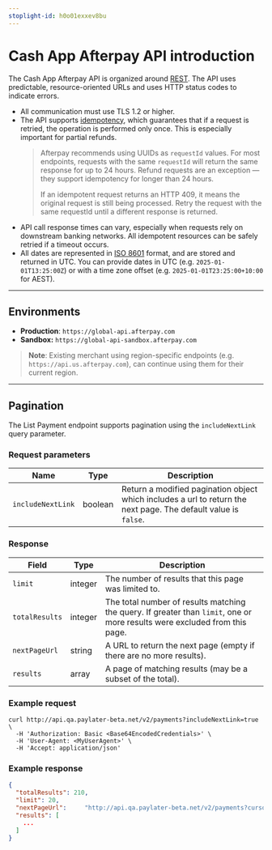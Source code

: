 ```yaml
---
stoplight-id: h0o01exxev8bu
---
```


# Cash App Afterpay API introduction

The Cash App Afterpay API is organized around [REST](http://en.wikipedia.org/wiki/Representational_State_Transfer). The API uses predictable, resource-oriented URLs and uses HTTP status codes to indicate errors.

- All communication must use TLS 1.2 or higher.
- The API supports [idempotency](https://en.wikipedia.org/wiki/Idempotence), which guarantees that if a request is retried, the operation is performed only once. This is especially important for partial refunds.
  > Afterpay recommends using UUIDs as `requestId` values. For most endpoints, requests with the same `requestId` will return the same response for up to 24 hours. Refund requests are an exception — they support idempotency for longer than 24 hours.
  >
  > If an idempotent request returns an HTTP 409, it means the original request is still being processed. Retry the request with the same requestId until a different response is returned.
- API call response times can vary, especially when requests rely on downstream banking networks. All idempotent resources can be safely retried if a timeout occurs. 
- All dates are represented in [ISO 8601](https://en.wikipedia.org/wiki/ISO_8601) format, and are stored and returned in UTC. You can provide dates in UTC (e.g. `2025-01-01T13:25:00Z`) or with a time zone offset (e.g. `2025-01-01T23:25:00+10:00` for AEST).

---

## Environments

- **Production**: `https://global-api.afterpay.com`
- **Sandbox:** `https://global-api-sandbox.afterpay.com`

> **Note**: Existing merchant using region-specific endpoints (e.g. `https://api.us.afterpay.com`), can continue using them for their current region.

---

## Pagination

The List Payment endpoint supports pagination using the `includeNextLink` query parameter.

### Request parameters

| Name             | Type    | Description                                                                 |
|------------------|---------|-----------------------------------------------------------------------------|
| `includeNextLink`| boolean | Return a modified pagination object which includes a url to return the next page. The default value is `false`. |

### Response

| Field          | Type    | Description                                  |
|----------------|---------|----------------------------------------------|
| `limit` | integer | The number of results that this page was limited to.|
| `totalResults` | integer | The total number of results matching the query. If greater than `limit`, one or more results were excluded from this page.   |
| `nextPageUrl`  | string  | A URL to return the next page (empty if there are no more results).  |
| `results`      | array   | A page of matching results (may be a subset of the total).             |

### Example request
``` cURL
curl http://api.qa.paylater-beta.net/v2/payments?includeNextLink=true \
  -H 'Authorization: Basic <Base64EncodedCredentials>' \
  -H 'User-Agent: <MyUserAgent>' \
  -H 'Accept: application/json'
  ```

### Example response
``` json
{
  "totalResults": 210,
  "limit": 20,
  "nextPageUrl":     "http://api.qa.paylater-beta.net/v2/payments?cursor=MjAyMTExMDlUMDUzNTI1LjI1Nlo%3D%3AMDAxLjVuNDhzbm1qNTh0ZzFkZmcwMzR2cGV2ZG1zY2ZiaTllZmVqMzRkMjl1c25mbDVnbg%3D%3D&includeNextLink=true", 
  "results": [
    ...
  ]
}
```
